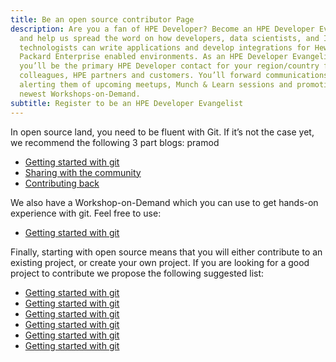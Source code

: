 ```yaml
---
title: Be an open source contributor Page
description: Are you a fan of HPE Developer? Become an HPE Developer Evangelist
  and help us spread the word on how developers, data scientists, and IT
  technologists can write applications and develop integrations for Hewlett
  Packard Enterprise enabled environments. As an HPE Developer Evangelist,
  you’ll be the primary HPE Developer contact for your region/country for
  colleagues, HPE partners and customers. You’ll forward communications to them,
  alerting them of upcoming meetups, Munch & Learn sessions and promoting the
  newest Workshops-on-Demand.
subtitle: Register to be an HPE Developer Evangelist
---
```

 
In open source land, you need to be fluent with Git. If it’s not the case yet, we recommend the following 3 part blogs: pramod

* [Getting started with git](https://developer.hpe.com/blog/get-involved-in-the-open-source-community-part-1-getting-started-with-git/)
* [Sharing with the community](https://developer.hpe.com/blog/get-involved-in-the-open-source-community-part-2-sharing-with-the-commun/)
* [Contributing back](https://developer.hpe.com/blog/get-involved-in-the-open-source-community-part-3-contributing-back-to-th/)

We also have a Workshop-on-Demand which you can use to get hands-on experience with git. Feel free to use:

* [Getting started with git](https://developer.hpe.com/blog/get-involved-in-the-open-source-community-part-1-getting-started-with-git/)

Finally, starting with open source means that you will either contribute to an existing project, or create your own project. If you are looking for a good project to contribute we propose the following suggested list:

* [Getting started with git](https://developer.hpe.com/blog/get-involved-in-the-open-source-community-part-1-getting-started-with-git/)
* [Getting started with git](https://developer.hpe.com/blog/get-involved-in-the-open-source-community-part-1-getting-started-with-git/)
* [Getting started with git](https://developer.hpe.com/blog/get-involved-in-the-open-source-community-part-1-getting-started-with-git/)
* [Getting started with git](https://developer.hpe.com/blog/get-involved-in-the-open-source-community-part-1-getting-started-with-git/)
* [Getting started with git](https://developer.hpe.com/blog/get-involved-in-the-open-source-community-part-1-getting-started-with-git/)
* [Getting started with git](https://developer.hpe.com/blog/get-involved-in-the-open-source-community-part-1-getting-started-with-git/)